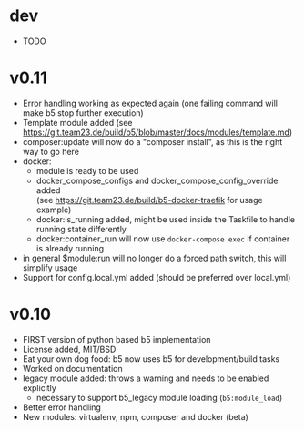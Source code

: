 # dev

* TODO

# v0.11

* Error handling working as expected again (one failing command will make b5 stop further execution)
* Template module added (see https://git.team23.de/build/b5/blob/master/docs/modules/template.md)
* composer:update will now do a "composer install", as this is the right way to go here
* docker:
  - module is ready to be used
  - docker_compose_configs and docker_compose_config_override added  
    (see https://git.team23.de/build/b5-docker-traefik for usage example)
  - docker:is_running added, might be used inside the Taskfile to handle running
    state differently
  - docker:container_run will now use `docker-compose exec` if container is already
    running
* in general $module:run will no longer do a forced path switch, this will simplify usage
* Support for config.local.yml added (should be preferred over local.yml)

# v0.10

* FIRST version of python based b5 implementation
* License added, MIT/BSD
* Eat your own dog food: b5 now uses b5 for development/build tasks
* Worked on documentation
* legacy module added:  throws a warning and needs to be enabled explicitly
  - necessary to support b5_legacy module loading (`b5:module_load`)
* Better error handling
* New modules: virtualenv, npm, composer and docker (beta)
